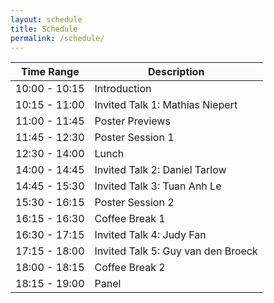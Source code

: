```yaml
---
layout: schedule
title: Schedule
permalink: /schedule/
---
```


| Time Range    | Description                          |
|---------------|--------------------------------------|
| 10:00 - 10:15 | Introduction                         |
| 10:15 - 11:00 | Invited Talk 1: Mathias Niepert      |
| 11:00 - 11:45 | Poster Previews                      |
| 11:45 - 12:30 | Poster Session 1                     |
| 12:30 - 14:00 | Lunch                                |
| 14:00 - 14:45 | Invited Talk 2: Daniel Tarlow        |
| 14:45 - 15:30 | Invited Talk 3: Tuan Anh Le          |
| 15:30 - 16:15 | Poster Session 2                     |
| 16:15 - 16:30 | Coffee Break 1                       |
| 16:30 - 17:15 | Invited Talk 4: Judy Fan             |
| 17:15 - 18:00 | Invited Talk 5: Guy van den Broeck   |
| 18:00 - 18:15 | Coffee Break 2                       |
| 18:15 - 19:00 | Panel                                |
